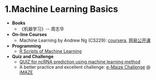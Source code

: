 # 1.Machine Learning Basics

* **Books**
  * 《机器学习》-- 周志华
* **On-line Courses**
  * Machine Learning by Andrew Ng \(CS229\): [coursera](https://www.coursera.org/learn/machine-learning), [网易公开课](http://open.163.com/special/opencourse/machinelearning.html)
* **Programming**
  * [R Scripts of Machine Learning](https://github.com/lulab/PI/tree/master/Rscript/machine_learning)
* **Quiz and Challenge**
  * [QUIZ for ncRNA prediction using machine learning method](https://www.jianguoyun.com/p/Dam5hOYQ0NLuBRj4kQ4#dir=%2Fquiz%2FRNAfinder%20-%20Genome%20Annotation::mode=0)
  * A better practice and excellent challenge: [e-Maize Challenge](http://emaize.imaze.org/) @ [iMAZE](http://www.imaze.org/)



